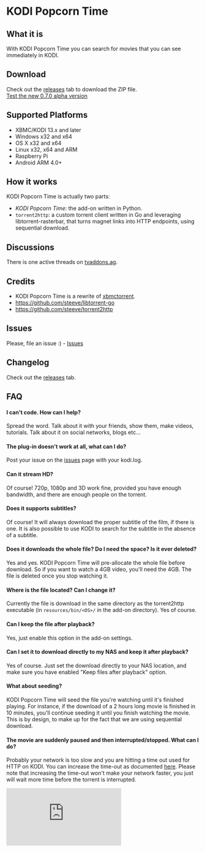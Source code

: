 
# KODI Popcorn Time #


## What it is ##
With KODI Popcorn Time you can search for movies that you can see immediately in KODI.


## Download
Check out the [releases](https://github.com/Diblo/KODI-Popcorn-Time/releases) tab to download the ZIP file.<br/>
[Test the new 0.7.0 alpha version](https://github.com/Diblo/KODI-Popcorn-Time/blob/master/plugin.video.kodipopcorntime/Test%20version%200.7.0%20alpha.md)

## Supported Platforms ##
* XBMC/KODI 13.x and later
* Windows x32 and x64
* OS X x32 and x64
* Linux x32, x64 and ARM
* Raspberry Pi
* Android ARM 4.0+


## How it works ##
KODI Popcorn Time is actually two parts:
* _KODI Popcorn Time_: the add-on  written in Python.
* `torrent2http`: a custom torrent client written in Go and leveraging libtorrent-rasterbar, that turns magnet links into HTTP endpoints, using sequential download.


## Discussions ##
There is one active threads on [tvaddons.ag](http://forums.tvaddons.ag/threads/32586-KODI-Popcorn-Time?p=271031).


## Credits ##
* KODI Popcorn Time is a rewrite of [xbmctorrent](https://github.com/steeve/xbmctorrent).
* https://github.com/steeve/libtorrent-go
* https://github.com/steeve/torrent2http


## Issues ##
Please, file an issue :) - [Issues](https://github.com/Diblo/KODI-Popcorn-Time/issues)


## Changelog ##
Check out the [releases](https://github.com/Diblo/KODI-Popcorn-Time/releases) tab.


## FAQ ##
#### I can't code. How can I help? ####
Spread the word. Talk about it with your friends, show them, make videos, tutorials. Talk about it on social networks, blogs etc...

#### The plug-in doesn't work at all, what can I do? ####
Post your issue on the [issues](https://github.com/Diblo/KODI-Popcorn-Time/issues) page with your kodi.log.

#### Can it stream HD? ####
Of course! 720p, 1080p and 3D work fine, provided you have enough bandwidth, and there are enough people on the torrent.

#### Does it supports subtitles? ####
Of course! It will always download the proper subtitle of the film, if there is one. It is also possible to use KODI to search for the subtitle in the absence of a subtitle.

#### Does it downloads the whole file? Do I need the space? Is it ever deleted? ####
Yes and yes. KODI Popcorn Time will pre-allocate the whole file before download. So if you want to watch a 4GB video, you'll need the 4GB. The file is deleted once you stop watching it.

#### Where is the file located? Can I change it? ####
Currently the file is download in the same directory as the torrent2http executable (in `resources/bin/<OS>/` in the add-on directory). Yes of course.

#### Can I keep the file after playback? ####
Yes, just enable this option in the add-on settings.

#### Can I set it to download directly to my NAS and keep it after playback? ####
Yes of course. Just set the download directly to your NAS location, and make sure you have enabled "Keep files after playback" option.

#### What about seeding? ####
KODI Popcorn Time will seed the file you're watching until it's finished playing. For instance, if the download of a 2 hours long movie is finished in 10 minutes, you'll continue seeding it until you finish watching the movie. This is by design, to make up for the fact that we are using sequential download.

#### The movie are suddenly paused and then interrupted/stopped. What can I do? ####
Probably your network is too slow and you are hitting a time out used for HTTP on KODI.
You can increase the time-out as documented [here](http://kodi.wiki/view/Advancedsettings.xml#playlisttimeout). Please
note that increasing the time-out won't make your network faster, you just will wait more time before the torrent is interrupted.

[![Analytics](https://ga-beacon.appspot.com/UA-63872919-1/KODI-Popcorn-Time/readme.md)](https://github.com/igrigorik/ga-beacon)
